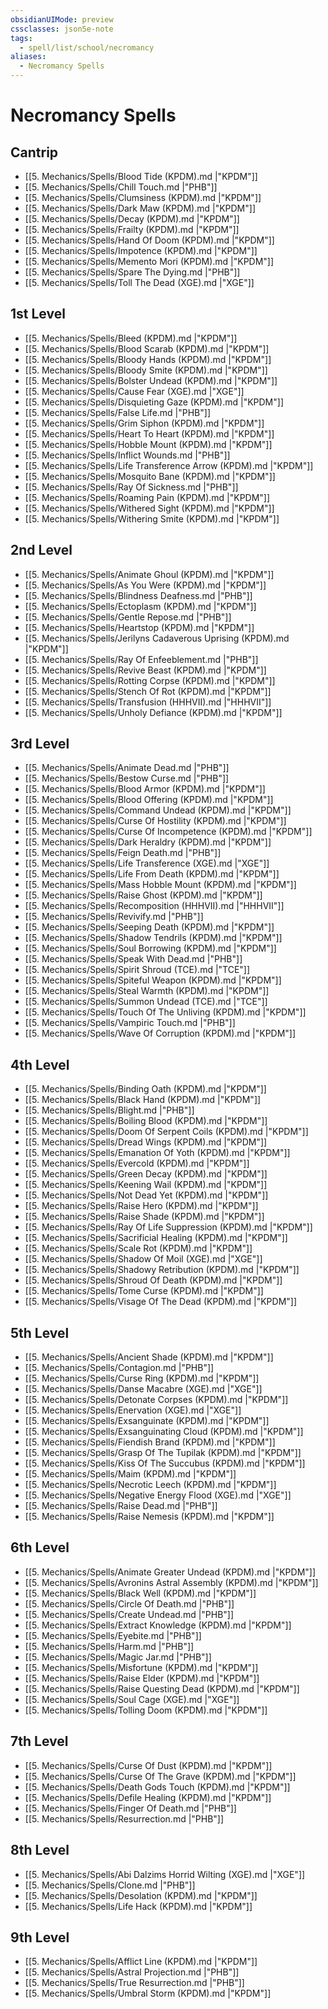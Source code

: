 ```yaml
---
obsidianUIMode: preview
cssclasses: json5e-note
tags:
  - spell/list/school/necromancy
aliases:
  - Necromancy Spells
---
```

# Necromancy Spells

## Cantrip

- [[5. Mechanics/Spells/Blood Tide (KPDM).md \|"KPDM"]]
- [[5. Mechanics/Spells/Chill Touch.md \|"PHB"]]
- [[5. Mechanics/Spells/Clumsiness (KPDM).md \|"KPDM"]]
- [[5. Mechanics/Spells/Dark Maw (KPDM).md \|"KPDM"]]
- [[5. Mechanics/Spells/Decay (KPDM).md \|"KPDM"]]
- [[5. Mechanics/Spells/Frailty (KPDM).md \|"KPDM"]]
- [[5. Mechanics/Spells/Hand Of Doom (KPDM).md \|"KPDM"]]
- [[5. Mechanics/Spells/Impotence (KPDM).md \|"KPDM"]]
- [[5. Mechanics/Spells/Memento Mori (KPDM).md \|"KPDM"]]
- [[5. Mechanics/Spells/Spare The Dying.md \|"PHB"]]
- [[5. Mechanics/Spells/Toll The Dead (XGE).md \|"XGE"]]

## 1st Level

- [[5. Mechanics/Spells/Bleed (KPDM).md \|"KPDM"]]
- [[5. Mechanics/Spells/Blood Scarab (KPDM).md \|"KPDM"]]
- [[5. Mechanics/Spells/Bloody Hands (KPDM).md \|"KPDM"]]
- [[5. Mechanics/Spells/Bloody Smite (KPDM).md \|"KPDM"]]
- [[5. Mechanics/Spells/Bolster Undead (KPDM).md \|"KPDM"]]
- [[5. Mechanics/Spells/Cause Fear (XGE).md \|"XGE"]]
- [[5. Mechanics/Spells/Disquieting Gaze (KPDM).md \|"KPDM"]]
- [[5. Mechanics/Spells/False Life.md \|"PHB"]]
- [[5. Mechanics/Spells/Grim Siphon (KPDM).md \|"KPDM"]]
- [[5. Mechanics/Spells/Heart To Heart (KPDM).md \|"KPDM"]]
- [[5. Mechanics/Spells/Hobble Mount (KPDM).md \|"KPDM"]]
- [[5. Mechanics/Spells/Inflict Wounds.md \|"PHB"]]
- [[5. Mechanics/Spells/Life Transference Arrow (KPDM).md \|"KPDM"]]
- [[5. Mechanics/Spells/Mosquito Bane (KPDM).md \|"KPDM"]]
- [[5. Mechanics/Spells/Ray Of Sickness.md \|"PHB"]]
- [[5. Mechanics/Spells/Roaming Pain (KPDM).md \|"KPDM"]]
- [[5. Mechanics/Spells/Withered Sight (KPDM).md \|"KPDM"]]
- [[5. Mechanics/Spells/Withering Smite (KPDM).md \|"KPDM"]]

## 2nd Level

- [[5. Mechanics/Spells/Animate Ghoul (KPDM).md \|"KPDM"]]
- [[5. Mechanics/Spells/As You Were (KPDM).md \|"KPDM"]]
- [[5. Mechanics/Spells/Blindness Deafness.md \|"PHB"]]
- [[5. Mechanics/Spells/Ectoplasm (KPDM).md \|"KPDM"]]
- [[5. Mechanics/Spells/Gentle Repose.md \|"PHB"]]
- [[5. Mechanics/Spells/Heartstop (KPDM).md \|"KPDM"]]
- [[5. Mechanics/Spells/Jerilyns Cadaverous Uprising (KPDM).md \|"KPDM"]]
- [[5. Mechanics/Spells/Ray Of Enfeeblement.md \|"PHB"]]
- [[5. Mechanics/Spells/Revive Beast (KPDM).md \|"KPDM"]]
- [[5. Mechanics/Spells/Rotting Corpse (KPDM).md \|"KPDM"]]
- [[5. Mechanics/Spells/Stench Of Rot (KPDM).md \|"KPDM"]]
- [[5. Mechanics/Spells/Transfusion (HHHVII).md \|"HHHVII"]]
- [[5. Mechanics/Spells/Unholy Defiance (KPDM).md \|"KPDM"]]

## 3rd Level

- [[5. Mechanics/Spells/Animate Dead.md \|"PHB"]]
- [[5. Mechanics/Spells/Bestow Curse.md \|"PHB"]]
- [[5. Mechanics/Spells/Blood Armor (KPDM).md \|"KPDM"]]
- [[5. Mechanics/Spells/Blood Offering (KPDM).md \|"KPDM"]]
- [[5. Mechanics/Spells/Command Undead (KPDM).md \|"KPDM"]]
- [[5. Mechanics/Spells/Curse Of Hostility (KPDM).md \|"KPDM"]]
- [[5. Mechanics/Spells/Curse Of Incompetence (KPDM).md \|"KPDM"]]
- [[5. Mechanics/Spells/Dark Heraldry (KPDM).md \|"KPDM"]]
- [[5. Mechanics/Spells/Feign Death.md \|"PHB"]]
- [[5. Mechanics/Spells/Life Transference (XGE).md \|"XGE"]]
- [[5. Mechanics/Spells/Life From Death (KPDM).md \|"KPDM"]]
- [[5. Mechanics/Spells/Mass Hobble Mount (KPDM).md \|"KPDM"]]
- [[5. Mechanics/Spells/Raise Ghost (KPDM).md \|"KPDM"]]
- [[5. Mechanics/Spells/Recomposition (HHHVII).md \|"HHHVII"]]
- [[5. Mechanics/Spells/Revivify.md \|"PHB"]]
- [[5. Mechanics/Spells/Seeping Death (KPDM).md \|"KPDM"]]
- [[5. Mechanics/Spells/Shadow Tendrils (KPDM).md \|"KPDM"]]
- [[5. Mechanics/Spells/Soul Borrowing (KPDM).md \|"KPDM"]]
- [[5. Mechanics/Spells/Speak With Dead.md \|"PHB"]]
- [[5. Mechanics/Spells/Spirit Shroud (TCE).md \|"TCE"]]
- [[5. Mechanics/Spells/Spiteful Weapon (KPDM).md \|"KPDM"]]
- [[5. Mechanics/Spells/Steal Warmth (KPDM).md \|"KPDM"]]
- [[5. Mechanics/Spells/Summon Undead (TCE).md \|"TCE"]]
- [[5. Mechanics/Spells/Touch Of The Unliving (KPDM).md \|"KPDM"]]
- [[5. Mechanics/Spells/Vampiric Touch.md \|"PHB"]]
- [[5. Mechanics/Spells/Wave Of Corruption (KPDM).md \|"KPDM"]]

## 4th Level

- [[5. Mechanics/Spells/Binding Oath (KPDM).md \|"KPDM"]]
- [[5. Mechanics/Spells/Black Hand (KPDM).md \|"KPDM"]]
- [[5. Mechanics/Spells/Blight.md \|"PHB"]]
- [[5. Mechanics/Spells/Boiling Blood (KPDM).md \|"KPDM"]]
- [[5. Mechanics/Spells/Doom Of Serpent Coils (KPDM).md \|"KPDM"]]
- [[5. Mechanics/Spells/Dread Wings (KPDM).md \|"KPDM"]]
- [[5. Mechanics/Spells/Emanation Of Yoth (KPDM).md \|"KPDM"]]
- [[5. Mechanics/Spells/Evercold (KPDM).md \|"KPDM"]]
- [[5. Mechanics/Spells/Green Decay (KPDM).md \|"KPDM"]]
- [[5. Mechanics/Spells/Keening Wail (KPDM).md \|"KPDM"]]
- [[5. Mechanics/Spells/Not Dead Yet (KPDM).md \|"KPDM"]]
- [[5. Mechanics/Spells/Raise Hero (KPDM).md \|"KPDM"]]
- [[5. Mechanics/Spells/Raise Shade (KPDM).md \|"KPDM"]]
- [[5. Mechanics/Spells/Ray Of Life Suppression (KPDM).md \|"KPDM"]]
- [[5. Mechanics/Spells/Sacrificial Healing (KPDM).md \|"KPDM"]]
- [[5. Mechanics/Spells/Scale Rot (KPDM).md \|"KPDM"]]
- [[5. Mechanics/Spells/Shadow Of Moil (XGE).md \|"XGE"]]
- [[5. Mechanics/Spells/Shadowy Retribution (KPDM).md \|"KPDM"]]
- [[5. Mechanics/Spells/Shroud Of Death (KPDM).md \|"KPDM"]]
- [[5. Mechanics/Spells/Tome Curse (KPDM).md \|"KPDM"]]
- [[5. Mechanics/Spells/Visage Of The Dead (KPDM).md \|"KPDM"]]

## 5th Level

- [[5. Mechanics/Spells/Ancient Shade (KPDM).md \|"KPDM"]]
- [[5. Mechanics/Spells/Contagion.md \|"PHB"]]
- [[5. Mechanics/Spells/Curse Ring (KPDM).md \|"KPDM"]]
- [[5. Mechanics/Spells/Danse Macabre (XGE).md \|"XGE"]]
- [[5. Mechanics/Spells/Detonate Corpses (KPDM).md \|"KPDM"]]
- [[5. Mechanics/Spells/Enervation (XGE).md \|"XGE"]]
- [[5. Mechanics/Spells/Exsanguinate (KPDM).md \|"KPDM"]]
- [[5. Mechanics/Spells/Exsanguinating Cloud (KPDM).md \|"KPDM"]]
- [[5. Mechanics/Spells/Fiendish Brand (KPDM).md \|"KPDM"]]
- [[5. Mechanics/Spells/Grasp Of The Tupilak (KPDM).md \|"KPDM"]]
- [[5. Mechanics/Spells/Kiss Of The Succubus (KPDM).md \|"KPDM"]]
- [[5. Mechanics/Spells/Maim (KPDM).md \|"KPDM"]]
- [[5. Mechanics/Spells/Necrotic Leech (KPDM).md \|"KPDM"]]
- [[5. Mechanics/Spells/Negative Energy Flood (XGE).md \|"XGE"]]
- [[5. Mechanics/Spells/Raise Dead.md \|"PHB"]]
- [[5. Mechanics/Spells/Raise Nemesis (KPDM).md \|"KPDM"]]

## 6th Level

- [[5. Mechanics/Spells/Animate Greater Undead (KPDM).md \|"KPDM"]]
- [[5. Mechanics/Spells/Avronins Astral Assembly (KPDM).md \|"KPDM"]]
- [[5. Mechanics/Spells/Black Well (KPDM).md \|"KPDM"]]
- [[5. Mechanics/Spells/Circle Of Death.md \|"PHB"]]
- [[5. Mechanics/Spells/Create Undead.md \|"PHB"]]
- [[5. Mechanics/Spells/Extract Knowledge (KPDM).md \|"KPDM"]]
- [[5. Mechanics/Spells/Eyebite.md \|"PHB"]]
- [[5. Mechanics/Spells/Harm.md \|"PHB"]]
- [[5. Mechanics/Spells/Magic Jar.md \|"PHB"]]
- [[5. Mechanics/Spells/Misfortune (KPDM).md \|"KPDM"]]
- [[5. Mechanics/Spells/Raise Elder (KPDM).md \|"KPDM"]]
- [[5. Mechanics/Spells/Raise Questing Dead (KPDM).md \|"KPDM"]]
- [[5. Mechanics/Spells/Soul Cage (XGE).md \|"XGE"]]
- [[5. Mechanics/Spells/Tolling Doom (KPDM).md \|"KPDM"]]

## 7th Level

- [[5. Mechanics/Spells/Curse Of Dust (KPDM).md \|"KPDM"]]
- [[5. Mechanics/Spells/Curse Of The Grave (KPDM).md \|"KPDM"]]
- [[5. Mechanics/Spells/Death Gods Touch (KPDM).md \|"KPDM"]]
- [[5. Mechanics/Spells/Defile Healing (KPDM).md \|"KPDM"]]
- [[5. Mechanics/Spells/Finger Of Death.md \|"PHB"]]
- [[5. Mechanics/Spells/Resurrection.md \|"PHB"]]

## 8th Level

- [[5. Mechanics/Spells/Abi Dalzims Horrid Wilting (XGE).md \|"XGE"]]
- [[5. Mechanics/Spells/Clone.md \|"PHB"]]
- [[5. Mechanics/Spells/Desolation (KPDM).md \|"KPDM"]]
- [[5. Mechanics/Spells/Life Hack (KPDM).md \|"KPDM"]]

## 9th Level

- [[5. Mechanics/Spells/Afflict Line (KPDM).md \|"KPDM"]]
- [[5. Mechanics/Spells/Astral Projection.md \|"PHB"]]
- [[5. Mechanics/Spells/True Resurrection.md \|"PHB"]]
- [[5. Mechanics/Spells/Umbral Storm (KPDM).md \|"KPDM"]]
